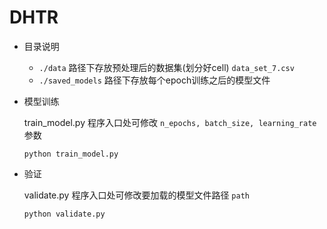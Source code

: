 # DHTR

+ 目录说明

  + `./data` 路径下存放预处理后的数据集(划分好cell) `data_set_7.csv`
  + `./saved_models` 路径下存放每个epoch训练之后的模型文件

+ 模型训练

  train_model.py 程序入口处可修改 `n_epochs, batch_size, learning_rate` 参数

  ```pyton
  python train_model.py
  ```

+ 验证

  validate.py 程序入口处可修改要加载的模型文件路径 `path`

  ```
  python validate.py
  ```

  





